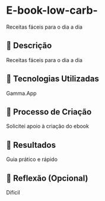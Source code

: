 # E-book-low-carb-
Receitas fáceis para o dia a dia


 

## 📒 Descrição

Receitas fáceis para o dia a dia

 

## 🤖 Tecnologias Utilizadas

Gamma.App

 

## 🧐 Processo de Criação

Solicitei apoio à criação do ebook

 

## 🚀 Resultados

Guia prático e rápido

 

## 💭 Reflexão (Opcional)

Difícil 
